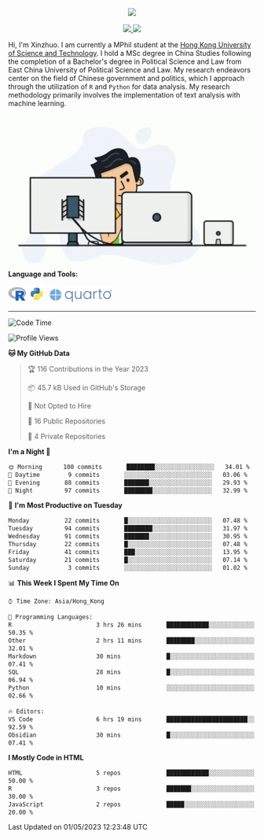 <div align='center'>
<img src='https://readme-typing-svg.herokuapp.com?font=ubuntu&color=4d3900&center=true&lines=HKUST+Mphil+in+SOSC;Focus+on+China;Code+for+PoliSci'/>
</div>


<p align='center'>
 <a href='https://www.linkedin.com/in/xinzhuo-huang-5161011ba/' target='_blank'>
        <img src='https://img.shields.io/badge/linkedin%20-%230077B5.svg?&style=for-the-badge&logo=linkedin&logoColor=white'/>
    </a>
 <a href='https://twitter.com/HsinchoH' target='_blank'>
        <img src='https://img.shields.io/badge/Twitter-1DA1F2?style=for-the-badge&logo=twitter&logoColor=white'/>
    </a>
    </p>
    
Hi, I'm Xinzhuo. I am currently a MPhil student at the [Hong Kong University of Science and Technology](https://sosc.hkust.edu.hk/node/613). I hold a MSc degree in China Studies following the completion of a Bachelor's degree in Political Science and Law from East China University of Political Science and Law. My research endeavors center on the field of Chinese government and politics, which I approach through the utilization of `R` and `Python` for data analysis. My research methodology primarily involves the implementation of text analysis with machine learning.




<img align='right' src="https://github.com/xinzhuohkust/xinzhuohkust/blob/main/programmer.gif" width="590">




**Language and Tools:**  

<code><img height="36" src="https://raw.githubusercontent.com/github/explore/80688e429a7d4ef2fca1e82350fe8e3517d3494d/topics/r/r.png"></code>
<code><img height="36" src="https://raw.githubusercontent.com/github/explore/80688e429a7d4ef2fca1e82350fe8e3517d3494d/topics/python/python.png"></code>
<code><img height="32" src="https://github.com/quarto-dev/quarto-r/blob/main/man/figures/quarto.png"></code>

---
<!--START_SECTION:waka-->
![Code Time](http://img.shields.io/badge/Code%20Time-427%20hrs%2045%20mins-blue)

![Profile Views](http://img.shields.io/badge/Profile%20Views-0-blue)

**🐱 My GitHub Data** 

> 🏆 116 Contributions in the Year 2023
 > 
> 📦 45.7 kB Used in GitHub's Storage 
 > 
> 🚫 Not Opted to Hire
 > 
> 📜 16 Public Repositories 
 > 
> 🔑 4 Private Repositories  
 > 
**I'm a Night 🦉** 

```text
🌞 Morning      100 commits       ████████░░░░░░░░░░░░░░░░░   34.01 % 
🌆 Daytime        9 commits       ░░░░░░░░░░░░░░░░░░░░░░░░░   03.06 % 
🌃 Evening       88 commits       ███████░░░░░░░░░░░░░░░░░░   29.93 % 
🌙 Night         97 commits       ████████░░░░░░░░░░░░░░░░░   32.99 % 

```
📅 **I'm Most Productive on Tuesday** 

```text
Monday          22 commits       █░░░░░░░░░░░░░░░░░░░░░░░░   07.48 % 
Tuesday         94 commits       ████████░░░░░░░░░░░░░░░░░   31.97 % 
Wednesday       91 commits       ███████░░░░░░░░░░░░░░░░░░   30.95 % 
Thursday        22 commits       █░░░░░░░░░░░░░░░░░░░░░░░░   07.48 % 
Friday          41 commits       ███░░░░░░░░░░░░░░░░░░░░░░   13.95 % 
Saturday        21 commits       █░░░░░░░░░░░░░░░░░░░░░░░░   07.14 % 
Sunday           3 commits       ░░░░░░░░░░░░░░░░░░░░░░░░░   01.02 % 

```


📊 **This Week I Spent My Time On** 

```text
⌚︎ Time Zone: Asia/Hong_Kong

💬 Programming Languages: 
R                        3 hrs 26 mins       ████████████░░░░░░░░░░░░░   50.35 % 
Other                    2 hrs 11 mins       ████████░░░░░░░░░░░░░░░░░   32.01 % 
Markdown                 30 mins             █░░░░░░░░░░░░░░░░░░░░░░░░   07.41 % 
SQL                      28 mins             █░░░░░░░░░░░░░░░░░░░░░░░░   06.94 % 
Python                   10 mins             ░░░░░░░░░░░░░░░░░░░░░░░░░   02.66 % 

🔥 Editors: 
VS Code                  6 hrs 19 mins       ███████████████████████░░   92.59 % 
Obsidian                 30 mins             █░░░░░░░░░░░░░░░░░░░░░░░░   07.41 % 

```

**I Mostly Code in HTML** 

```text
HTML                     5 repos             ████████████░░░░░░░░░░░░░   50.00 % 
R                        3 repos             ███████░░░░░░░░░░░░░░░░░░   30.00 % 
JavaScript               2 repos             █████░░░░░░░░░░░░░░░░░░░░   20.00 % 

```



 Last Updated on 01/05/2023 12:23:48 UTC
<!--END_SECTION:waka-->
    
    
    
    
    
    
    
    

